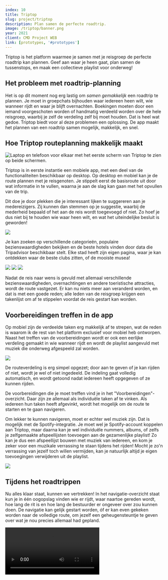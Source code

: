 ```yaml
---
index: 10
title: Triptop
slug: project/triptop
description: Plan samen de perfecte roadtrip.
image: /triptop/banner.png
year: 2021
client: CMD Project WEB
link: [prototypes, '#prototypes']
---
```


<script>
  import Image from '$lib/components/atoms/Image.svelte'
  import Video from '$lib/components/atoms/Video.svelte'
</script>

Triptop is het platform waarmee je samen met je reisgroep de perfecte roadtrip kan plannen. Geef aan waar je heen gaat, plan samen de tussenstops, en maak een collectieve playlist voor onderweg!

## Het probleem met roadtrip-planning

Het is op dit moment nog erg lastig om _samen gemakkelijk_ een roadtrip te plannen. Je moet in groepchats bijhouden waar iedereen heen wilt, wie wanneer rijdt en waar je blijft overnachten. Boekingen moeten door een iemand voorgeschoten worden of handmatig verdeeld worden over de hele reisgroep, waarbij je zelf de verdeling zelf bij moet houden. Dat is heel wat gedoe. Triptop biedt voor al deze problemen een oplossing. De app maakt het plannen van een roadtrip samen mogelijk, makkelijk, en snel.

## Hoe Triptop routeplanning makkelijk maakt

<Image lazy src="/triptop/multi-device.jpg" format="inline" alt="Laptop en telefoon voor elkaar met het eerste scherm van Triptop te zien op beide schermen." />

Triptop is in eerste instantie een mobiele app, met een deel van de functionaliteiten beschikbaar op desktop. Op desktop en mobiel kan je de route plannen met je reisgenoten. Je stippelt eerst de basisroute uit door wat informatie in te vullen, waarna je aan de slag kan gaan met het opvullen van de trip.

Dit doe je door plekken die je interessant lijken te suggereren aan je medereizigers. Zij kunnen dan stemmen op je suggestie, waarbij de mederheid bepaald of het aan de reis wordt toegevoegd of niet. Zo hoef je dus niet bij te houden wie waar heen wilt, en wat het uiteindelijke besluit is geworden!

<Image lazy src="/triptop/onboarding.jpg" format="caption" caption="De onboarding maakt reisplanning voor iedereen makkelijk." />

Je kan zoeken op verschillende categorieën, populaire bezienswaardigheden bekijken en de beste hotels vinden door data die Tripadvisor beschikbaar stelt. Elke stad heeft zijn eigen pagina, waar je kan ontdekken waar de beste clubs zitten, of de mooiste musea!

<Image lazy src="/triptop/search.jpg" format="inline" />
<Image lazy src="/triptop/city.jpg" format="inline" />
<Image lazy src="/triptop/hotel.jpg" format="caption" caption="Je kan veel veschillende soorten plekken suggereren, zoals dit hotel in Hamburg!" />

Nadat de reis naar wens is gevuld met allemaal verschillende bezienswaardigheden, overnachtingen en andere toeristische attracties, wordt de route vastgezet. Er kan nu niets meer aan veranderd worden, en dat is met een goede reden; alle leden van de reisgroep krijgen een takenlijst om af te stippelen voordat de reis gestart kan worden.

## Voorbereidingen treffen in de app

Op mobiel zijn de verdeelde taken erg makkelijk af te strepen, wat de reden is waarom ik de rest van het platform exclusief voor mobiel heb ontworpen. Naast het treffen van de voorbereidingen wordt er ook een eerlijke verdeling gemaakt in wie wanneer rijdt en wordt de playlist aangevuld met muziek die onderweg afgespeeld zal worden.

<Image lazy src="/triptop/preparations.jpg" format="caption" caption="De mobiele versie van Triptop maakt het voorbereiden op je roadtrip erg makkelijk." />

De routeverdeling is erg simpel opgezet; door aan te geven of je kan rijden of niet, wordt je wel of niet ingedeeld. De indeling gaat volledig automatisch, en wordt getoond nadat iedereen heeft opgegeven of ze kunnen rijden.

De voorbereidingen die je moet treffen vind je in het "Voorbereidingen"-overzicht. Daar zijn ze allemaal als individuële taken af te vinken. Als iedereen hun taken heeft afgevinkt, wordt het mogelijk om de route te starten en te gaan navigeren.

Om lekker te kunnen navigeren, moet er echter wel muziek zijn. Dat is mogelijk met de Spotify-integratie. Je moet wel je Spotify-account koppelen aan Triptop, maar daarna kan je wel individuële nummers, albums, of zelfs je zelfgemaakte afspeellijsten toevoegen aan de gezamenlijke playlist! Zo kan je dus een afspeellijst bouwen met muziek van iedereen, en kom je zeker voor een muzikale verrassing te staan tijdens het rijden! Mocht je zo'n verrassing van jezelf toch willen vermijden, kan je natuurlijk altijd je eigen toevoegingen verwijderen uit de playlist.

<Image lazy src="/triptop/playlist.jpg" format="caption" caption="Met de Spotify integratie kan je makkelijk nummers, albums of zelfs je eigen afspeellijsten toevoegen aan de playlist." />

## Tijdens het roadtrippen

Nu alles klaar staat, kunnen we vertrekken! In het navigatie-overzicht staat kun je in één oogopslag vinden wie er rijdt, waar naartoe gereden wordt, hoe lang de rit is en hoe lang de bestuurder er ongeveer over zou kunnen doen. De navigatie kan gelijk gestart worden, óf er kan even gekeken worden naar de volledige route, om jezelf een geheugensteuntje te geven over wat je nou precies allemaal had gepland.

<Video lazy src="/triptop/navigeren.webm" format="caption" caption="Navigeren tijdens je roadtrip is nog nooit zo moeiteloos geweest." />

Het navigatie-scherm heeft wat vernufte features; je kan makkelijk de muziek beheren vanuit het overzicht doordat Spotify de mogelijkheid biedt haar app te bedienen vanuit een andere app en met de Mapbox zoekfunctie kan gezocht worden naar het dichtstbijzijnde tankstation. De interface is net even wat groter, zodat je ook als bestuurder makkelijk de knoppen kan bedienen zonder te hoeven turen of té lang je ogen van de weg te houden.

<Image lazy src="/triptop/navigation-gas-station.jpg" format="caption" caption="Tijdens het navigeren is het makkelijk om het dichtstbijzijnde tankstation te vinden." alt="iPhone in een ventilatie-houder in een auto met Triptop op het scherm." />

## De ideale oplossing

Door je op deze manier te begeleiden door het gehele proces is Triptop de ideale reisgenoot voor je volgende roadtrip.

## Prototypes {#prototypes}

[Prototype voor mobiel](https://framer.com/share/Triptop--yA1ZJP7lLE8f6xCrZJc7/m0DDcPgo1)

[Prototype voor desktop](https://framer.com/share/Triptop--yA1ZJP7lLE8f6xCrZJc7/NJdM1UrYd)
